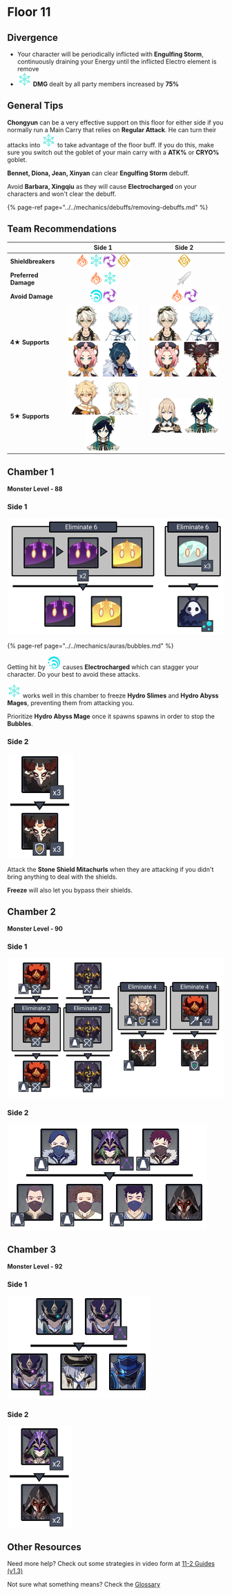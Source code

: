 # Floor 11

## Divergence

* Your character will be periodically inflicted with **Engulfing Storm**, continuously draining your Energy until the inflicted Electro element is remove
* ![](../../.gitbook/assets/cryo_small.png) **DMG** dealt by all party members increased by **75%**

## General Tips

**Chongyun** can be a very effective support on this floor for either side if you normally run a Main Carry that relies on **Regular Attack**. He can turn their attacks into ![](../../.gitbook/assets/cryo_small.png) to take advantage of the floor buff. If you do this, make sure you switch out the goblet of your main carry with a **ATK%** or **CRYO%** goblet.

**Bennet, Diona, Jean, Xinyan** can clear **Engulfing Storm** debuff.

Avoid **Barbara, Xingqiu** as they will cause **Electrocharged** on your characters and won't clear the debuff.

{% page-ref page="../../mechanics/debuffs/removing-debuffs.md" %}

## Team Recommendations

|  | Side 1 | Side 2 |
| :--- | :---: | :---: |
| **Shieldbreakers** | ![](../../.gitbook/assets/pyro_small.png)![](../../.gitbook/assets/cryo_small.png)![](../../.gitbook/assets/electro_small.png)![](../../.gitbook/assets/geo_small.png) | ![](../../.gitbook/assets/geo_small.png) |
| **Preferred Damage** | ![](../../.gitbook/assets/pyro_small.png)![](../../.gitbook/assets/cryo_small.png) | ![](../../.gitbook/assets/physical_small.png) |
| **Avoid Damage** | ![](../../.gitbook/assets/hydro_small.png)![](../../.gitbook/assets/electro_small.png) | ![](../../.gitbook/assets/pyro_small.png)![](../../.gitbook/assets/electro_small.png) |
| **4**★ **Supports** | ![](../../.gitbook/assets/ui_avataricon_bennett.png)![](../../.gitbook/assets/ui_avataricon_chongyun.png)![](../../.gitbook/assets/ui_avataricon_diona.png)![](../../.gitbook/assets/ui_avataricon_kaeya.png) | ![](../../.gitbook/assets/ui_avataricon_bennett.png)![](../../.gitbook/assets/ui_avataricon_chongyun.png)![](../../.gitbook/assets/ui_avataricon_diona.png)![](../../.gitbook/assets/ui_avataricon_xinyan.png) |
| **5**★ **Supports** | ![](../../.gitbook/assets/ui_avataricon_aether.png)![](../../.gitbook/assets/ui_avataricon_lumine.png)![](../../.gitbook/assets/ui_avataricon_venti.png) | ![](../../.gitbook/assets/ui_avataricon_jean.png)![](../../.gitbook/assets/ui_avataricon_venti.png) |

## Chamber 1

**Monster Level - 88**

### Side 1

![](../../.gitbook/assets/11-1-1.png)

{% page-ref page="../../mechanics/auras/bubbles.md" %}

Getting hit by ![](../../.gitbook/assets/hydro_small.png) causes **Electrocharged** which can stagger your character. Do your best to avoid these attacks.

![](../../.gitbook/assets/cryo_small.png) works well in this chamber to freeze **Hydro Slimes** and **Hydro Abyss Mages**, preventing them from attacking you.

Prioritize **Hydro Abyss Mage** once it spawns spawns in order to stop the **Bubbles**.

### Side 2

![](../../.gitbook/assets/11-1-2.png)

Attack the **Stone Shield Mitachurls** when they are attacking if you didn't bring anything to deal with the shields.

**Freeze** will also let you bypass their shields.

## **Chamber 2**

**Monster Level - 90**

### Side 1

![](../../.gitbook/assets/11-2-1.png)

### Side 2

![](../../.gitbook/assets/11-2-2.png)

## **Chamber 3**

**Monster Level - 92**

### Side 1

![](../../.gitbook/assets/11-3-1.png)

### Side 2

![](../../.gitbook/assets/11-3-2.png)

## Other Resources

Need more help? Check out some strategies in video form at [11-2 Guides \(v1.3\)](../../mechanics/video-guides/11-2-guides-v1.3.md) 

Not sure what something means? Check the [Glossary](../glossary.md)

